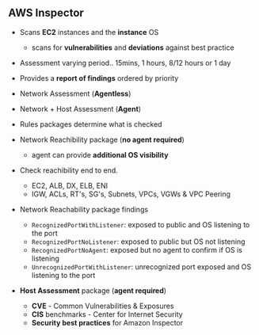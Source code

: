 ## AWS Inspector
- Scans **EC2** instances and the **instance** OS
    - scans for **vulnerabilities** and **deviations** against best practice
- Assessment varying period.. 15mins, 1 hours, 8/12 hours or 1 day
- Provides a **report of findings** ordered by priority
- Network Assessment (**Agentless**)
- Network + Host Assessment (**Agent**)

- Rules packages determine what is checked
- Network Reachibility package (**no agent required**)
     - agent can provide  **additional OS visibility**
- Check reachibility end to end.
    - EC2, ALB, DX, ELB, ENI
    - IGW, ACLs, RT's, SG's, Subnets, VPCs, VGWs & VPC Peering
- Network Reachability package findings
    - `RecognizedPortWithListener`: exposed to public and OS listening to the port
    - `RecognizedPortNoListener`: exposed to public but OS not listening
    - `RecognizedPortNoAgent`: exposed but no agent to confirm if OS is listening
    - `UnrecognizedPortWithListener`: unrecognized port exposed and OS listening to the port

- **Host Assessment** package (**agent required**)
    - **CVE** - Common Vulnerabilities & Exposures
    - **CIS** benchmarks - Center for Internet Security
    - **Security best practices** for Amazon Inspector
    